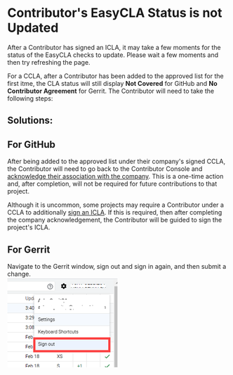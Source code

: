 # Contributor's EasyCLA Status is not Updated

After a Contributor has signed an ICLA, it may take a few moments for the status of the EasyCLA checks to update. Please wait a few moments and then try refreshing the page.

For a CCLA, after a Contributor has been added to the approved list for the first itme, the CLA status will still display **Not Covered** for GitHub and **No Contributor Agreement** for Gerrit. The Contributor will need to take the following steps:

## Solutions:

## For GitHub

After being added to the approved list under their company's signed CCLA, the Contributor will need to go back to the Contributor Console and [acknowledge their association with the company](../../contributors/corporate-contributor.md#acknowledge-company-contribution). This is a one-time action and, after completion, will not be required for future contributions to that project.

Although it is uncommon, some projects may require a Contributor under a CCLA to additionally [sign an ICLA](../../contributors/corporate-contributor.md#if-you-are-asked-to-sign-icla). If this is required, then after completing the company acknowledgement, the Contributor will be guided to sign the project's ICLA.

## For Gerrit

Navigate to the Gerrit window, sign out and sign in again, and then submit a change.  
![](../../../.gitbook/assets/signout-gerrit.png)

